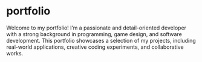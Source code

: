 # portfolio
Welcome to my portfolio! I’m a passionate and detail-oriented developer with a strong background in programming, game design, and software development. This portfolio showcases a selection of my projects, including real-world applications, creative coding experiments, and collaborative works. 
